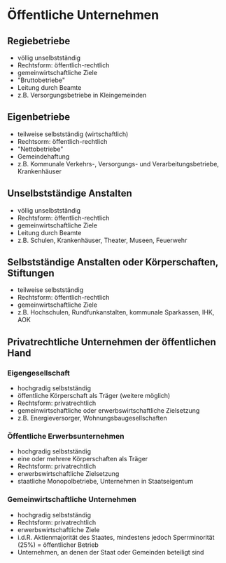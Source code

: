# Öffentliche Unternehmen 

## Regiebetriebe 

  * völlig unselbstständig
  * Rechtsform: öffentlich-rechtlich
  * gemeinwirtschaftliche Ziele
  * "Bruttobetriebe"
  * Leitung durch Beamte
  * z.B. Versorgungsbetriebe in Kleingemeinden



## Eigenbetriebe 

  * teilweise selbstständig (wirtschaftlich)
  * Rechtsorm: öffentlich-rechtlich
  * "Nettobetriebe"
  * Gemeindehaftung
  * z.B. Kommunale Verkehrs-, Versorgungs- und Verarbeitungsbetriebe, Krankenhäuser



## Unselbstständige Anstalten 

  * völlig unselbstständig
  * Rechtsform: öffentlich-rechtlich
  * gemeinwirtschaftliche Ziele
  * Leitung durch Beamte
  * z.B. Schulen, Krankenhäuser, Theater, Museen, Feuerwehr



## Selbstständige Anstalten oder Körperschaften, Stiftungen 

  * teilweise selbstständig
  * Rechtsform: öffentlich-rechtlich
  * gemeinwirtschaftliche Ziele
  * z.B. Hochschulen, Rundfunkanstalten, kommunale Sparkassen, IHK, AOK



## Privatrechtliche Unternehmen der öffentlichen Hand

### Eigengesellschaft 

  * hochgradig selbstständig
  * öffentliche Körperschaft als Träger (weitere möglich)
  * Rechtsform: privatrechtlich
  * gemeinwirtschaftliche oder erwerbswirtschaftliche Zielsetzung
  * z.B. Energieversorger, Wohnungsbaugesellschaften



### Öffentliche Erwerbsunternehmen 

  * hochgradig selbstständig
  * eine oder mehrere Körperschaften als Träger
  * Rechtsform: privatrechtlich
  * erwerbswirtschaftliche Zielsetzung
  * staatliche Monopolbetriebe, Unternehmen in Staatseigentum



### Gemeinwirtschaftliche Unternehmen 

  * hochgradig selbstständig
  * Rechtsform: privatrechtlich
  * erwerbswirtschaftliche Ziele
  * i.d.R. Aktienmajorität des Staates, mindestens jedoch Sperrminorität (25%) = öffentlicher Betrieb
  * Unternehmen, an denen der Staat oder Gemeinden beteiligt sind